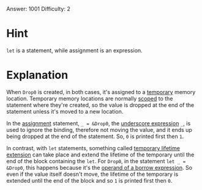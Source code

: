 Answer: 1001
Difficulty: 2

# Hint

`let` is a statement, while assignment is an expression.

# Explanation

When `Drop0` is created, in both cases, it's assigned to a [temporary] memory location.
Temporary memory locations are normally [scoped] to the statement where they're created,
so the value is dropped at the end of the statement unless it's moved to a new location.

In the [assignment] statement, `_ = &Drop0`, the [underscore expression][und_expr] `_`, is used to
ignore the binding, therefore not moving the value, and it ends up being dropped at the end of the
statement. So, `0` is printed first then `1`.

In contrast, with `let` statements, something called [temporary lifetime extension][tle] can take
place and extend the lifetime of the temporary until the end of the block containing the `let`.
For `Drop0`, in the statement `let _ = &Drop0`, this happens because it's the [operand of a borrow
expression][expr_ext]. So even if the value itself doesn't move, the lifetime of the temporary is
extended until the end of the block and so `1` is printed first then `0`.


[scoped]: https://doc.rust-lang.org/stable/reference/destructors.html#r-destructors.scope.temporary
[temporary]: https://doc.rust-lang.org/stable/reference/expressions.html#temporaries
[tle]: https://doc.rust-lang.org/stable/reference/destructors.html#temporary-lifetime-extension
[assignment]: https://doc.rust-lang.org/stable/reference/expressions/operator-expr.html?highlight=destructuring#r-expr.assign.destructure
[und_expr]: https://doc.rust-lang.org/stable/reference/expressions/underscore-expr.html?highlight=underscore#_-expressions
[expr_ext]: https://doc.rust-lang.org/stable/reference/destructors.html#r-destructors.scope.lifetime-extension.exprs

